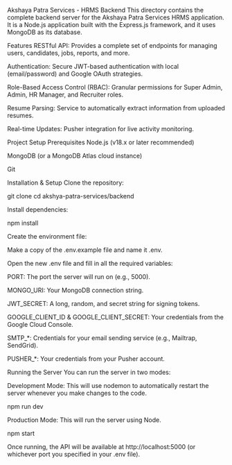 Akshaya Patra Services - HRMS Backend
This directory contains the complete backend server for the Akshaya Patra Services HRMS application. It is a Node.js application built with the Express.js framework, and it uses MongoDB as its database.

Features
RESTful API: Provides a complete set of endpoints for managing users, candidates, jobs, reports, and more.

Authentication: Secure JWT-based authentication with local (email/password) and Google OAuth strategies.

Role-Based Access Control (RBAC): Granular permissions for Super Admin, Admin, HR Manager, and Recruiter roles.

Resume Parsing: Service to automatically extract information from uploaded resumes.

Real-time Updates: Pusher integration for live activity monitoring.

Project Setup
Prerequisites
Node.js (v18.x or later recommended)

MongoDB (or a MongoDB Atlas cloud instance)

Git

Installation & Setup
Clone the repository:

git clone <your-repository-url>
cd akshya-patra-services/backend

Install dependencies:

npm install

Create the environment file:

Make a copy of the .env.example file and name it .env.

Open the new .env file and fill in all the required variables:

PORT: The port the server will run on (e.g., 5000).

MONGO_URI: Your MongoDB connection string.

JWT_SECRET: A long, random, and secret string for signing tokens.

GOOGLE_CLIENT_ID & GOOGLE_CLIENT_SECRET: Your credentials from the Google Cloud Console.

SMTP_*: Credentials for your email sending service (e.g., Mailtrap, SendGrid).

PUSHER_*: Your credentials from your Pusher account.

Running the Server
You can run the server in two modes:

Development Mode: This will use nodemon to automatically restart the server whenever you make changes to the code.

npm run dev

Production Mode: This will run the server using Node.

npm start

Once running, the API will be available at http://localhost:5000 (or whichever port you specified in your .env file).
